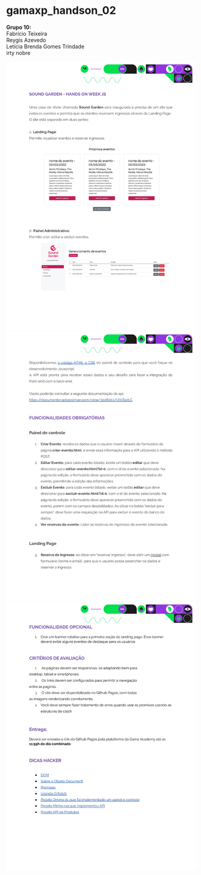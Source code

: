 # gamaxp_handson_02

<strong>Grupo 10:</strong><br>
Fabrício Teixeira<br>
Reygis Azevedo<br>
Letícia Brenda Gomes Trindade<br>
irty nobre<br>

<img src='/readme_files/1.jpg'>
<img src='/readme_files/2.jpg'>
<img src='/readme_files/3.jpg'>
 
